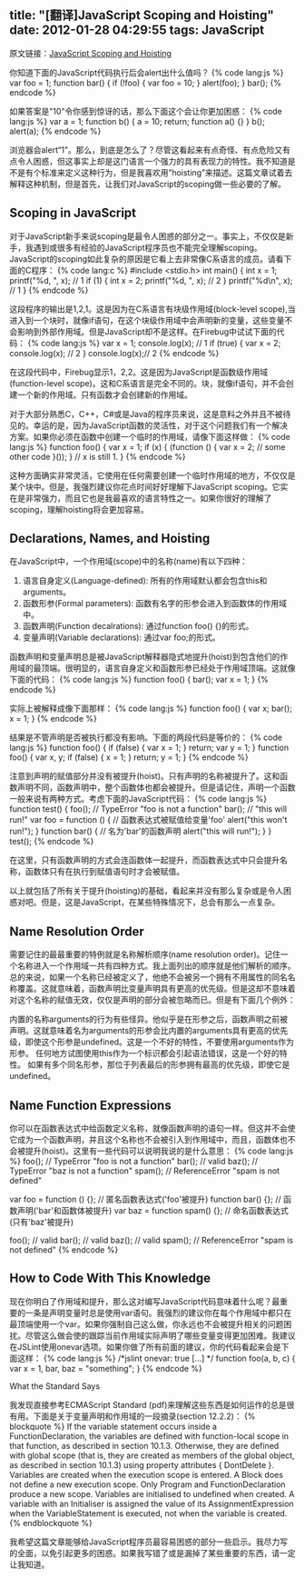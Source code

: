 title: "[翻译]JavaScript Scoping and Hoisting"
date: 2012-01-28 04:29:55
tags: JavaScript
---

原文链接：[JavaScript Scoping and Hoisting](http://www.adequatelygood.com/2010/2/JavaScript-Scoping-and-Hoisting)

你知道下面的JavaScript代码执行后会alert出什么值吗？
{% code lang:js %}
var foo = 1;
function bar() {
    if (!foo) {
      var foo = 10;
    }
    alert(foo);
}
bar();
{% endcode %}

如果答案是"10"令你感到惊讶的话，那么下面这个会让你更加困惑：
{% code lang:js %}
var a = 1;
function b() {
    a = 10;
    return;
    function a() {}
}
b();
alert(a);
{% endcode %}

浏览器会alert“1”。那么，到底是怎么了？尽管这看起来有点奇怪、有点危险又有点令人困惑，但这事实上却是这门语言一个强力的具有表现力的特性。我不知道是不是有个标准来定义这种行为，但是我喜欢用”hoisting”来描述。这篇文章试着去解释这种机制，但是首先，让我们对JavaScript的scoping做一些必要的了解。

## Scoping in JavaScript
对于JavaScript新手来说scoping是最令人困惑的部分之一。事实上，不仅仅是新手，我遇到或很多有经验的JavaScript程序员也不能完全理解scoping。JavaScript的scoping如此复杂的原因是它看上去非常像C系语言的成员。请看下面的C程序：
{% code lang:c %}
#include <stdio.h>
int main() {
    int x = 1;
    printf("%d, ", x); // 1
    if (1) {
        int x = 2;
        printf("%d, ", x); // 2
    }
    printf("%d\n", x); // 1
}
{% endcode %}

这段程序的输出是1,2,1。这是因为在C系语言有块级作用域(block-level scope),当进入到一个块时，就像if语句，在这个块级作用域中会声明新的变量，这些变量不会影响到外部作用域。但是JavaScript却不是这样。在Firebug中试试下面的代码：
{% code lang:js %}
var x = 1;
console.log(x); // 1
if (true) {
    var x = 2;
    console.log(x); // 2
}
console.log(x);// 2
{% endcode %}

在这段代码中，Firebug显示1，2,2。这是因为JavaScript是函数级作用域(function-level scope)。这和C系语言是完全不同的。块，就像if语句，并不会创建一个新的作用域。只有函数才会创建新的作用域。

对于大部分熟悉C，C++，C#或是Java的程序员来说，这是意料之外并且不被待见的。幸运的是，因为JavaScript函数的灵活性，对于这个问题我们有一个解决方案。如果你必须在函数中创建一个临时的作用域，请像下面这样做：
{% code lang:js %}
function foo() {
    var x = 1;
    if (x) {
        (function () {
            var x = 2;
            // some other code
        }());
    }
    // x is still 1.
}
{% endcode %}

这种方面确实非常灵活，它使用在任何需要创建一个临时作用域的地方，不仅仅是某个块中。但是，我强烈建议你花点时间好好理解下JavaScript scoping。它实在是非常强力，而且它也是我最喜欢的语言特性之一。如果你很好的理解了scoping，理解hoisting将会更加容易。

## Declarations, Names, and Hoisting
在JavaScript中，一个作用域(scope)中的名称(name)有以下四种：
1. 语言自身定义(Language-defined): 所有的作用域默认都会包含this和arguments。
2. 函数形参(Formal parameters): 函数有名字的形参会进入到函数体的作用域中。
3. 函数声明(Function decalrations): 通过function foo() {}的形式。
4. 变量声明(Variable declarations): 通过var foo;的形式。

函数声明和变量声明总是被JavaScript解释器隐式地提升(hoist)到包含他们的作用域的最顶端。很明显的，语言自身定义和函数形参已经处于作用域顶端。这就像下面的代码：
{% code lang:js %}
function foo() {
    bar();
    var x = 1;
}
{% endcode %}

实际上被解释成像下面那样：
{% code lang:js %}
function foo() {
    var x;
    bar();
    x = 1;
}
{% endcode %}

结果是不管声明是否被执行都没有影响。下面的两段代码是等价的：
{% code lang:js %}
function foo() {
    if (false) {
        var x = 1;
    }
    return;
    var y = 1;
}
function foo() {
    var x, y;
    if (false) {
        x = 1;
    }
    return;
    y = 1;
}
{% endcode %}

注意到声明的赋值部分并没有被提升(hoist)。只有声明的名称被提升了。这和函数声明不同，函数声明中，整个函数体也都会被提升。但是请记住，声明一个函数一般来说有两种方式。考虑下面的JavaScript代码：
{% code lang:js %}
function test() {
    foo(); // TypeError "foo is not a function"
    bar(); // "this will run!"
    var foo = function () { // 函数表达式被赋值给变量'foo'
        alert("this won't run!");
    }
    function bar() { // 名为'bar'的函数声明
        alert("this will run!");
    }
}
test();
{% endcode %}

在这里，只有函数声明的方式会连函数体一起提升，而函数表达式中只会提升名称，函数体只有在执行到赋值语句时才会被赋值。

以上就包括了所有关于提升(hoisting)的基础，看起来并没有那么复杂或是令人困惑对吧。但是，这是JavaScript，在某些特殊情况下，总会有那么一点复杂。

## Name Resolution Order
需要记住的最最重要的特例就是名称解析顺序(name resolution order)。记住一个名称进入一个作用域一共有四种方式。我上面列出的顺序就是他们解析的顺序。总的来说，如果一个名称已经被定义了，他绝不会被另一个拥有不用属性的同名名称覆盖。这就意味着，函数声明比变量声明具有更高的优先级。但是这却不意味着对这个名称的赋值无效，仅仅是声明的部分会被忽略而已。但是有下面几个例外：

内置的名称arguments的行为有些怪异。他似乎是在形参之后，函数声明之前被声明。这就意味着名为arguments的形参会比内置的arguments具有更高的优先级，即使这个形参是undefined。这是一个不好的特性，不要使用arguments作为形参。
任何地方试图使用this作为一个标识都会引起语法错误，这是一个好的特性。
如果有多个同名形参，那位于列表最后的形参拥有最高的优先级，即使它是undefined。


## Name Function Expressions
你可以在函数表达式中给函数定义名称，就像函数声明的语句一样。但这并不会使它成为一个函数声明，并且这个名称也不会被引入到作用域中，而且，函数体也不会被提升(hoist)。这里有一些代码可以说明我说的是什么意思：
{% code lang:js %}
foo(); // TypeError "foo is not a function"
bar(); // valid
baz(); // TypeError "baz is not a function"
spam(); // ReferenceError "spam is not defined"

var foo = function () {}; // 匿名函数表达式('foo'被提升)
function bar() {}; // 函数声明('bar'和函数体被提升)
var baz = function spam() {}; // 命名函数表达式(只有'baz'被提升)

foo(); // valid
bar(); // valid
baz(); // valid
spam(); // ReferenceError "spam is not defined"
{% endcode %}

## How to Code With This Knowledge
现在你明白了作用域和提升，那么这对编写JavaScript代码意味着什么呢？最重要的一条是声明变量时总是使用var语句。我强烈的建议你在每个作用域中都只在最顶端使用一个var。如果你强制自己这么做，你永远也不会被提升相关的问题困扰。尽管这么做会使的跟踪当前作用域实际声明了哪些变量变得更加困难。我建议在JSLint使用onevar选项。如果你做了所有前面的建议，你的代码看起来会是下面这样：
{% code lang:js %}
/*jslint onevar: true [...] */
function foo(a, b, c) {
    var x = 1,
        bar,
        baz = "something";
}
{% endcode %}

What the Standard Says

我发现直接参考ECMAScript Standard (pdf)来理解这些东西是如何运作的总是很有用。下面是关于变量声明和作用域的一段摘录(section 12.2.2)：
{% blockquote %}
If the variable statement occurs inside a FunctionDeclaration, the variables are defined with function-local scope in that function, as described in section 10.1.3. Otherwise, they are defined with global scope (that is, they are created as members of the global object, as described in section 10.1.3) using property attributes { DontDelete }. Variables are created when the execution scope is entered. A Block does not define a new execution scope. Only Program and FunctionDeclaration produce a new scope. Variables are initialised to undefined when created. A variable with an Initialiser is assigned the value of its AssignmentExpression when the VariableStatement is executed, not when the variable is created.
{% endblockquote %}

我希望这篇文章能够给JavaScript程序员最容易困惑的部分一些启示。我尽力写的全面，以免引起更多的困惑。如果我写错了或是漏掉了某些重要的东西，请一定让我知道。